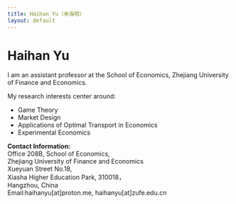 ```yaml
---
title: Haihan Yu（余海晗）
layout: default
---
```


# Haihan Yu

I am an assistant professor at the School of Economics, Zhejiang University of Finance and Economics. 


My  research interests center around:
* Game Theory
* Market Design
* Applications of Optimal Transport in Economics
* Experimental Economics



<p><strong>Contact Information: </strong><br/>
Office 208B, School of Economics,<br/>
Zhejiang University of Finance and Economics<br/>
Xueyuan Street No.18,<br/>
Xiasha Higher Education Park, 310018，<br/>
Hangzhou, China<br/>
Email:haihanyu[at]proton.me, haihanyu[at]zufe.edu.cn</p>

